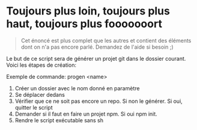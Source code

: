 # Toujours plus loin, toujours plus haut, toujours plus fooooooort

> Cet énoncé est plus complet que les autres et contient des éléments dont on n'a pas encore parlé. Demandez de l'aide si besoin ;)

Le but de ce script sera de générer un projet git dans le dossier courant. Voici les étapes de création:

Exemple de commande: progen \<name>

1.  Créer un dossier avec le nom donné en paramètre
2.  Se déplacer dedans
3.  Vérifier que ce ne soit pas encore un repo. Si non le générer. Si oui, quitter le script
4.  Demander si il faut en faire un projet npm. Si oui npm init.
5.  Rendre le script exécutable sans sh
